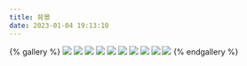 ```yaml
---
title: 背景
date: 2023-01-04 19:13:10
---
```

{% gallery %}
![](https://figure.pages.dev/img/index_img.jpg)
![](https://figure.pages.dev/img/default_cover.jpg)
![](https://figure.pages.dev/img/post1.jpg)
![](https://figure.pages.dev/img/post2.jpg)
![](https://figure.pages.dev/img/post3.png)
![](https://figure.pages.dev/img/post4.png)
![](https://figure.pages.dev/img/post5.jpg)
![](https://figure.pages.dev/img/post6.jpg)
![](https://figure.pages.dev/img/post7.jpg)
![](https://figure.pages.dev/img/post8.png)
{% endgallery %}